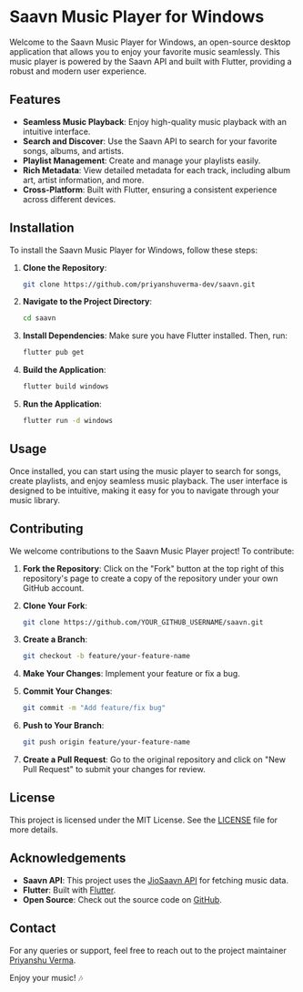 # Saavn Music Player for Windows

Welcome to the Saavn Music Player for Windows, an open-source desktop application that allows you to enjoy your favorite music seamlessly. This music player is powered by the Saavn API and built with Flutter, providing a robust and modern user experience.

## Features

- **Seamless Music Playback**: Enjoy high-quality music playback with an intuitive interface.
- **Search and Discover**: Use the Saavn API to search for your favorite songs, albums, and artists.
- **Playlist Management**: Create and manage your playlists easily.
- **Rich Metadata**: View detailed metadata for each track, including album art, artist information, and more.
- **Cross-Platform**: Built with Flutter, ensuring a consistent experience across different devices.

## Installation

To install the Saavn Music Player for Windows, follow these steps:

1. **Clone the Repository**:
   ```sh
   git clone https://github.com/priyanshuverma-dev/saavn.git
   ```

2. **Navigate to the Project Directory**:
   ```sh
   cd saavn
   ```

3. **Install Dependencies**:
   Make sure you have Flutter installed. Then, run:
   ```sh
   flutter pub get
   ```

4. **Build the Application**:
   ```sh
   flutter build windows
   ```

5. **Run the Application**:
   ```sh
   flutter run -d windows
   ```

## Usage

Once installed, you can start using the music player to search for songs, create playlists, and enjoy seamless music playback. The user interface is designed to be intuitive, making it easy for you to navigate through your music library.

## Contributing

We welcome contributions to the Saavn Music Player project! To contribute:

1. **Fork the Repository**:
   Click on the "Fork" button at the top right of this repository's page to create a copy of the repository under your own GitHub account.

2. **Clone Your Fork**:
   ```sh
   git clone https://github.com/YOUR_GITHUB_USERNAME/saavn.git
   ```

3. **Create a Branch**:
   ```sh
   git checkout -b feature/your-feature-name
   ```

4. **Make Your Changes**: Implement your feature or fix a bug.

5. **Commit Your Changes**:
   ```sh
   git commit -m "Add feature/fix bug"
   ```

6. **Push to Your Branch**:
   ```sh
   git push origin feature/your-feature-name
   ```

7. **Create a Pull Request**: Go to the original repository and click on "New Pull Request" to submit your changes for review.

## License

This project is licensed under the MIT License. See the [LICENSE](LICENSE) file for more details.

## Acknowledgements

- **Saavn API**: This project uses the [JioSaavn API](https://github.com/sumitkolhe/jiosaavn-api) for fetching music data.
- **Flutter**: Built with [Flutter](https://github.com/priyanshuverma-dev).
- **Open Source**: Check out the source code on [GitHub](https://github.com/priyanshuverma-dev/saavn).

## Contact

For any queries or support, feel free to reach out to the project maintainer [Priyanshu Verma](https://github.com/priyanshuverma-dev).

Enjoy your music! 🎶